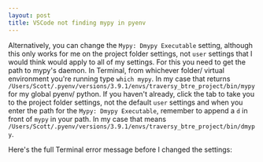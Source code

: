 ```yaml
---
layout: post
title: VSCode not finding mypy in pyenv
---
```


Alternatively, you can change the `Mypy: Dmypy Executable` setting, although this only works for me on the project folder settings, not `user` settings that I would think would apply to all of my settings. For this you need to get the path to mypy's daemon. In Terminal, from whichever folder/ virtual environment you're running type `which mypy`. In my case that returns `/Users/Scott/.pyenv/versions/3.9.1/envs/traversy_btre_project/bin/mypy` for my global pyenv/ python. If you haven't already, click the tab to take you to the project folder settings, not the default `user` settings and when you enter the path for the `Mypy: Dmypy Executable`, remember to append a `d` in front of `mypy` in your path. In my case that means `/Users/Scott/.pyenv/versions/3.9.1/envs/traversy_btre_project/bin/dmypy`.

Here's the full Terminal error message before I changed the settings:
